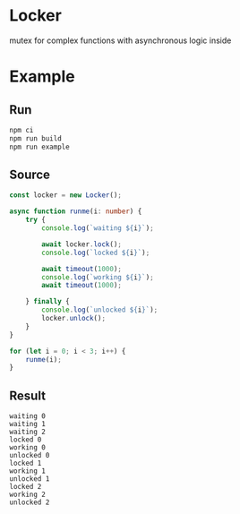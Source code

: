 Locker
===================
mutex for complex functions with asynchronous logic inside

# Example

## Run

```sh
npm ci
npm run build
npm run example
```

## Source

```typescript
const locker = new Locker();

async function runme(i: number) {
    try {
        console.log(`waiting ${i}`);

        await locker.lock();
        console.log(`locked ${i}`);

        await timeout(1000);
        console.log(`working ${i}`);
        await timeout(1000);

    } finally {
        console.log(`unlocked ${i}`);
        locker.unlock();
    }
}

for (let i = 0; i < 3; i++) {
    runme(i);
}
```

## Result

```output
waiting 0
waiting 1
waiting 2
locked 0
working 0
unlocked 0
locked 1
working 1
unlocked 1
locked 2
working 2
unlocked 2
```